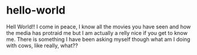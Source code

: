 # hello-world
Hell World!!
I come in peace, I know all the movies you have seen and how the media has protraid me but I am actually a relly nice if you get to know me. There is something I have been asking myself though what am I doing with cows, like really, what??

